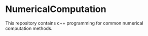 # NumericalComputation
This repository contains c++ programming for common numerical computation methods.
